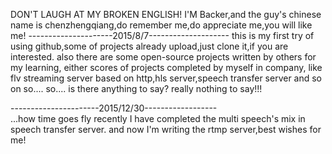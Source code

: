 DON'T LAUGH AT MY BROKEN ENGLISH!
I'M Backer,and the guy's chinese name is chenzhengqiang,do remember me,do appreciate me,you will like me!
---------------------2015/8/7--------------------
this is my first try of using github,some of projects already upload,just clone it,if you are interested.
also there are some open-source projects written by others for my learning,
either scores of projects completed by myself in company,
like flv streaming server based on http,hls server,speech transfer server and so on
so....
so....
is there anything to say?
really nothing to say!!!


----------------------2015/12/30------------------                                              
...how time goes fly
recently I have completed the multi speech's mix in speech transfer server.
and now I'm writing the rtmp server,best wishes for me!
